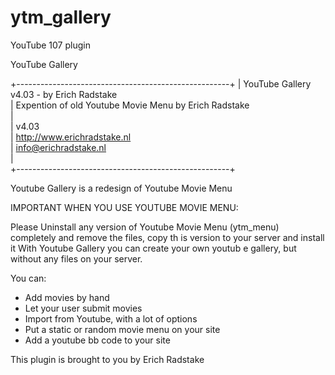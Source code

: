 # ytm_gallery
YouTube 107 plugin

YouTube Gallery 

+-----------------------------------------------------+ 
| YouTube Gallery v4.03 - by Erich Radstake  
| Expention of old Youtube Movie Menu by Erich Radstake  
|  
| v4.03  
| http://www.erichradstake.nl  
| info@erichradstake.nl  
|  
+-----------------------------------------------------+ 

Youtube Gallery is a redesign of Youtube Movie Menu

IMPORTANT WHEN YOU USE YOUTUBE MOVIE MENU:

Please Uninstall any version of Youtube Movie Menu 
(ytm_menu) completely and remove the files, copy th
is version to your server and install it
With Youtube Gallery you can create your own youtub
e gallery, but without any files on your server.

You can: 

- Add movies by hand 
- Let your user submit movies 
- Import from Youtube, with a lot of options 
- Put a static or random movie menu on your site 
- Add a youtube bb code to your site 

This plugin is brought to you by Erich Radstake 
